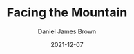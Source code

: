 ---
title: Facing the Mountain
author: Daniel James Brown
date: 2021-12-07
description: The story of four Japanese-American families and their sons who volunteered for military service in the 442nd Nissei Battalion in World War II.
publication_date: 2019-09-10
cover_image: images/uploads/facingthemountain.jpg
genre: Nonfiction
format: Audiobook
reading_start_date: 2021-09-20
reading_end_date: 2021-09-27
tags:
  - reading
---